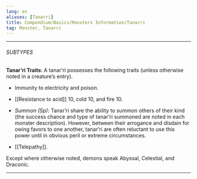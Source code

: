 ```yaml
---
lang: en
aliases: [Tanarri]
title: Compendium/Basics/Monsters Information/Tanarri
tag: Monster, Tanarri
---
```



---

###### SUBTYPES


**Tanar’ri Traits**: A tanar’ri possesses the following traits (unless otherwise noted in a creature’s entry).

- Immunity to electricity and poison.
    
- [[Resistance to acid]] 10, cold 10, and fire 10.
    
- _Summon (Sp)_: Tanar’ri share the ability to summon others of their kind (the success chance and type of tanar’ri summoned are noted in each monster description). However, between their arrogance and disdain for owing favors to one another, tanar’ri are often reluctant to use this power until in obvious peril or extreme circumstances.
    
- [[Telepathy]].
    

Except where otherwise noted, demons speak Abyssal, Celestial, and Draconic.



---
  